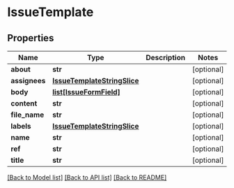 # IssueTemplate

## Properties
Name | Type | Description | Notes
------------ | ------------- | ------------- | -------------
**about** | **str** |  | [optional] 
**assignees** | [**IssueTemplateStringSlice**](IssueTemplateStringSlice.md) |  | [optional] 
**body** | [**list[IssueFormField]**](IssueFormField.md) |  | [optional] 
**content** | **str** |  | [optional] 
**file_name** | **str** |  | [optional] 
**labels** | [**IssueTemplateStringSlice**](IssueTemplateStringSlice.md) |  | [optional] 
**name** | **str** |  | [optional] 
**ref** | **str** |  | [optional] 
**title** | **str** |  | [optional] 

[[Back to Model list]](../README.md#documentation-for-models) [[Back to API list]](../README.md#documentation-for-api-endpoints) [[Back to README]](../README.md)


